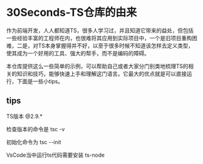 # 30Seconds-TS仓库的由来

作为前端开发，人人都知道TS，很多人学习过，并且知道它带来的益处，但包括一些经验丰富的工程师在内，也很难将其应用到实际项目中，一个是旧项目重构困难，二是，对TS本身掌握得并不好，以至于很多时候不知道该怎样去定义类型，使其成为一个好用的工具、强大的帮手，而不是编码的障碍。

本仓库提供这么一些简单的示例，可以帮助自己或者大家分门别类地梳理TS的相关的知识和技巧，能够快速上手和理解这门语言。它最大的优点就是可以直接运行，下面是一些小tips。

## tips

TS版本 @2.9.*

检查版本的命令是  tsc -v

初始化命令为  tsc --init

VsCode当中运行ts代码需要安装 ts-node